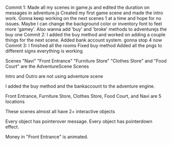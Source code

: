 Commit 1: Made all my scenes in game.js and edited the duration on messages in adventure.js
Created my first game scene and made the intro work.
Gonna keep working on the next scenes 1 at a time and hope for no issues.
Maybe I can change the background color or inventory font to feel more 'gamey'.
Also wanna add 'buy' and 'broke' methods to adventurejs
the buy one 
Commit 2: I added the buy method and worked on adding a couple things for the next scene.
Added bank account system.
gonna stop 4 now
Commit 3: I finished all the rooms
Fixed buy method
Added all the pngs to different signs
everything is working

Scenes "Navi" "Front Entrance" "Furniture Store" "Clothes Store" and "Food Court" are the AdventureScene Scenes

Intro and Outro are not using adventure scene

I added the buy method and the bankaccount to the adventure engine.

Front Entrance, Furniture Store, Clothes Store, Food Court, and Navi are 5 locations

These scenes almost all have 2+ interactive objects

Every object has pointerover message.
Every object has pointerdown effect.

Money in "Front Entrance" is animated.
